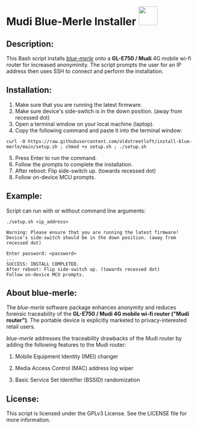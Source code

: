 # Mudi Blue-Merle Installer  <img src="https://user-images.githubusercontent.com/95660759/234453418-60f008a9-632b-4d48-bc9d-218ce659d304.png" width="50" height="50">
## Description:
This Bash script installs *[blue-merle](https://github.com/srlabs/blue-merle)* onto a **GL-E750 / Mudi** 4G mobile wi-fi router for increased anonyminity. The script prompts the user for an IP address then uses SSH to connect and perform the installation.

## Installation:
1.  Make sure that you are running the latest firmware.
2.  Make sure device's side-switch is in the down position. (away from recessed dot)
3.  Open a terminal window on your local machine (laptop).
4.  Copy the following command and paste it into the terminal window:
```
curl -O https://raw.githubusercontent.com/oldstreetloft/install-blue-merle/main/setup.sh ; chmod +x setup.sh ; ./setup.sh
```
5.  Press Enter to run the command.
6.  Follow the prompts to complete the installation.
7.  After reboot: Flip side-switch up. (towards recessed dot)
8.  Follow on-device MCU prompts.

## Example:
Script can run with or without command line arguments:
```
./setup.sh <ip_address>

Warning: Please ensure that you are running the latest firmware!
Device's side-switch should be in the down position. (away from recessed dot)

Enter password: <password>
...
SUCCESS: INSTALL COMPLETED.
After reboot: Flip side-switch up. (towards recessed dot)
Follow on-device MCU prompts.

```

## About blue-merle:
The *blue-merle* software package enhances anonymity and reduces forensic traceability of the **GL-E750 / Mudi 4G mobile wi-fi router ("Mudi router")**. The portable device is explicitly marketed to privacy-interested retail users.

*blue-merle* addresses the traceability drawbacks of the Mudi router by adding the following features to the Mudi router:

1.  Mobile Equipment Identity (IMEI) changer

2.  Media Access Control (MAC) address log wiper

3.  Basic Service Set Identifier (BSSID) randomization

## License:
This script is licensed under the GPLv3 License. See the LICENSE file for more information.
